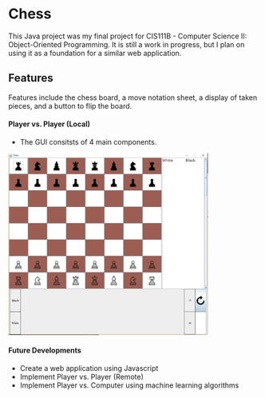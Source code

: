 # Chess
This Java project was my final project for CIS111B - Computer Science II: Object-Oriented Programming.
It is still a work in progress, but I plan on using it as a foundation for a similar web application.

## Features
Features include the chess board, a move notation sheet, a display of taken pieces, and a button to flip the board. 

#### Player vs. Player (Local)
  - The GUI consitsts of 4 main components.
  <img src="img-readme/gui.JPG" width="400">

#### Future Developments
- Create a web application using Javascript
- Implement Player vs. Player (Remote)
- Implement Player vs. Computer using machine learning algorithms